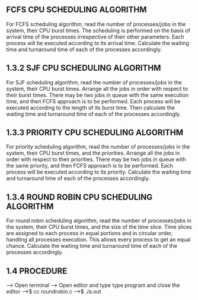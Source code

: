 ## FCFS CPU SCHEDULING ALGORITHM
For FCFS scheduling algorithm, read the number of processes/jobs in the system, their CPU burst times. The 
scheduling is performed on the basis of arrival time of the processes irrespective of their other parameters. Each 
process will be executed according to its arrival time. Calculate the waiting time and turnaround time of each of 
the processes accordingly.

## 1.3.2 SJF CPU SCHEDULING ALGORITHM
For SJF scheduling algorithm, read the number of processes/jobs in the system, their CPU burst times. Arrange 
all the jobs in order with respect to their burst times. There may be two jobs in queue with the same execution 
time, and then FCFS approach is to be performed. Each process will be executed according to the length of its 
burst time. Then calculate the waiting time and turnaround time of each of the processes accordingly.

## 1.3.3 PRIORITY CPU SCHEDULING ALGORITHM
For priority scheduling algorithm, read the number of processes/jobs in the system, their CPU burst times, and 
the priorities. Arrange all the jobs in order with respect to their priorities. There may be two jobs in queue with 
the same priority, and then FCFS approach is to be performed. Each process will be executed according to its 
priority. Calculate the waiting time and turnaround time of each of the processes accordingly.

## 1.3.4 ROUND ROBIN CPU SCHEDULING ALGORITHM
For round robin scheduling algorithm, read the number of processes/jobs in the system, their CPU burst times, 
and the size of the time slice. Time slices are assigned to each process in equal portions and in circular order, 
handling all processes execution. This allows every process to get an equal chance. Calculate the waiting time 
and turnaround time of each of the processes accordingly.

## 1.4 PROCEDURE
 --> Open terminal
 --> Open editor and type type program and close the editor
 -->$ cc roundrobin.c
 -->$ ./a.out
